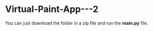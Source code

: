 # Virtual-Paint-App---2

You can just download the folder in a zip file and run the **main.py** file. 
